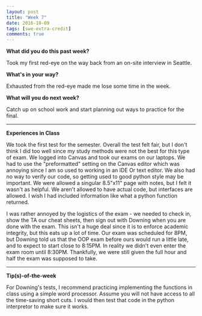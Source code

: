 ```yaml
---
layout: post
title: "Week 7"
date: 2016-10-09
tags: [swe-extra-credit]
comments: true
---
```


**What did you do this past week?**

Took my first red-eye on the way back from an on-site interview in Seattle.

**What's in your way?**

Exhausted from the red-eye made me lose some time in the week.

**What will you do next week?**

Catch up on school work and start planning out ways to practice for the final.

---
**Experiences in Class**

We took the first test for the semester. Overall the test felt fair, but I don't think I did too well since my study methods were not the best for this type of exam. We logged into Canvas and took our exams on our laptops. We had to use the "preformatted" setting on the Canvas editor which was annoying since I am so used to working in an IDE Or text editor. We also had no way to verify our code, so getting used to good python style may be important. We were allowed a singular 8.5"x11" page with notes, but I felt it wasn't as helpful. We aren't allowed to have actual code, but interfaces are allowed. I wish I had included information like what a python function returned. 

I was rather annoyed by the logistics of the exam - we needed to check in, show the TA our cheat sheets, then sign out with Downing when you are done with the exam. This isn't a huge deal since it is to enforce academic integrity, but this eats up a lot of time. Our exam was scheduled for 8PM, but Downing told us that the OOP exam before ours would run a little late, and to expect to start close to 8:15PM. In reality we didn't even enter the exam room until 8:30PM. Thankfully, we were still given the full hour and half the exam was supposed to take.

---
**Tip(s)-of-the-week**

For Downing's tests, I recommend practicing implementing the functions in class using a simple word processor. Assume you will not have access to all the time-saving short cuts. I would then test that code in the python interpretor to make sure it works.
